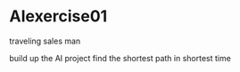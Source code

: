 AIexercise01
============

traveling sales man

build up the AI project
find the shortest path in shortest time
